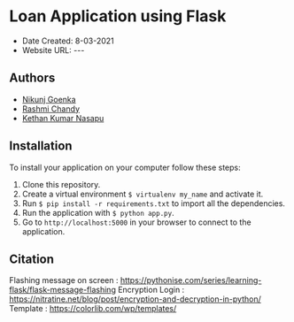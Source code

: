 # Loan Application using Flask

* Date Created: 8-03-2021
* Website URL: ---


## Authors
* [Nikunj Goenka](https://git.cs.dal.ca/goenka)
* [Rashmi Chandy](https://git.cs.dal.ca/chandy)
* [Kethan Kumar Nasapu](https://git.cs.dal.ca/nasapu)

## Installation

To install your application on your computer follow these steps:

1. Clone this repository.
2. Create a virtual environment `$ virtualenv my_name` and activate it.
3. Run `$ pip install -r requirements.txt` to import all the dependencies.
4. Run the application with `$ python app.py`.
5. Go to `http://localhost:5000` in your browser to connect to the application.
## Citation
Flashing message on screen :
https://pythonise.com/series/learning-flask/flask-message-flashing
Encryption Login :
https://nitratine.net/blog/post/encryption-and-decryption-in-python/
Template :
https://colorlib.com/wp/templates/

